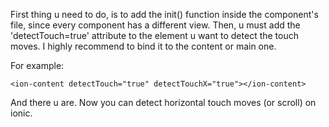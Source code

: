 First thing u need to do, is to add the init() function inside the component's file, since every component has a different view.
Then, u must add the 'detectTouch=true' attribute to the element u want to detect the touch moves. I highly recommend to bind it to the content or main one.

For example:
```
<ion-content detectTouch="true" detectTouchX="true"></ion-content>
```

And there u are. Now you can detect horizontal touch moves (or scroll) on ionic.
